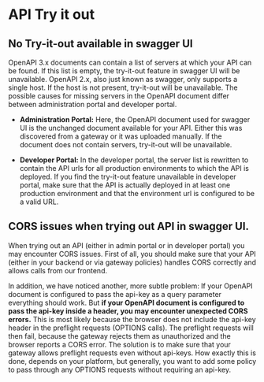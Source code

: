# API Try it out

<head>
  <meta name="guidename" content="API Management"/>
  <meta name="context" content="GUID-647cc118-7312-4258-ba9e-1289a388575c"/>
</head> 

## No Try-it-out available in swagger UI

OpenAPI 3.x documents can contain a list of servers at which your API can be found. If this list is empty, the try-it-out feature in swagger UI will be unavailable. OpenAPI 2.x, also just known as swagger, only supports a single host. If the host is not present, try-it-out will be unavailable. The possible causes for missing servers in the OpenAPI document differ between administration portal and developer portal.

- **Administration Portal:** Here, the OpenAPI document used for swagger UI is the unchanged document available for your API. Either this was discovered from a gateway or it was uploaded manually. If the document does not contain servers, try-it-out will be unavailable.

- **Developer Portal:** In the developer portal, the server list is rewritten to contain the API urls for all production environments to which the API is deployed. If you find the try-it-out feature unavailable in developer portal, make sure that the API is actually deployed in at least one production environment and that the environment url is configured to be a valid URL.

## CORS issues when trying out API in swagger UI. 

When trying out an API (either in admin portal or in developer portal) you may encounter CORS issues. First of all, you should make sure that your API (either in your backend or via gateway policies) handles CORS correctly and allows calls from our frontend.

In addition, we have noticed another, more subtle problem: If your OpenAPI document is configured to pass the api-key as a query parameter everything should work. But **if your OpenAPI document is configured to pass the api-key inside a header, you may encounter unexpected CORS errors.** This is most likely because the browser does not include the api-key header in the preflight requests (OPTIONS calls). The preflight requests will then fail, because the gateway rejects them as unauthorized and the browser reports a CORS error. The solution is to make sure that your gateway allows preflight requests even without api-keys. How exactly this is done, depends on your platform, but generally, you want to add some policy to pass through any OPTIONS requests without requiring an api-key.